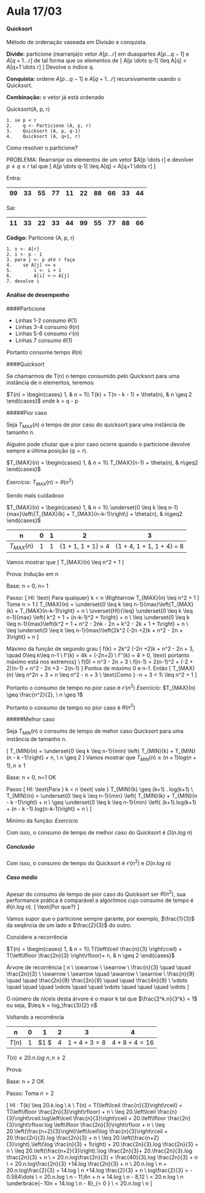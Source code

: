 # Aula 17/03

#### Quicksort

Método de ordenação vaseada em Divisão e conquista.

**Divide:** particione (rearranja)o vetor $A[p \dots r]$ em duaspartes $A[p \dots q-1]$ e $A[q+1 \dots r]$ de tal forma que os elementos de
\[
    A[p \dots q-1] \leq A[q] < A[q+1 \dots r]
\]
Devolve o índice q.

**Conquista:** ordene $A[p \dots q-1]$ e $A[q+1 \dots r]$ recursivamente usando o Quicksort.

**Combinação:** o vetor já está ordenado

Quicksort(A, p, r)

    1. se p < r
    2.    q <- Particione (A, p, r)
    3.    Quicksort (A, p, q-1)
    4.    Quicksort (A, q+1, r)

Como resolver o particione?

PROBLEMA: Rearranjar os elementos de um vetor $A[p \dots r] e devolver $p \leq q \leq r$ tal que
\[
    A[p \dots q-1] \leq A[q] < A[q+1 \dots r]
\]

Entra:

99 | 33| 55 | 77 | 11 | 22 | 88| 66 | 33 | 44 |
--- | --- | --- | --- | --- | --- | --- | --- | --- | ---|

Sai:

11 | 33| 22| 33 | **44** | 99 | 55| 77 | 88 | 66 |
--- | --- | --- | --- | --- | --- | --- | --- | --- | ---|

**Código:** Particione (A, p, r)

    1. x <- A[r]
    2. i <- p - 1
    3. para j <- p até r faça
    4.    se A[j] <= x
    5.        i <- i + 1
    6.        A[i] <-> A[j]
    7. devolve i

#### Análise de desempenho

####Particione

* Linhas 1-2 consumo $\theta(1)$
* Linhas 3-4 consumo $\theta(n)$
* Linhas 5-6 consumo $\mathcal{O}(n)$
* Linhas 7 consumo $\theta(1)$

Portanto consome tempo $\theta(n)$

####Quicksort

Se chamarmos de T(n) o tempo consumido pelo Quicksort para uma instância de n elementos, teremos:

$T(n) = \begin{cases}
            1, & n = 1\\
            T(k) + T(n - k - 1) + \theta(n), & n \geq 2
        \end{cases}$
onde k =  q - p

#####Pior caso

Seja $T_{MAX}(n)$ o tempo de pior caso do quicksort para uma instância de tamanho n.

Alguém pode chutar que o pior caso ocorre quando o particione devolve sempre a última posição $(q=r)$.

$T_{MAX}(n) = \begin{cases}
                1, & n = 1\\
                T_{MAX}(n-1) + \theta(n), & n\geq2
                \end{cases}$

_Exercício:_ $T_{MAX}(n) = \theta (n^2)$

Sendo mais cuidadoso

$T_{MAX}(n) = \begin{cases}
                1, & n = 1\\
                \underset{0 \leq k \leq n-1}{max}\left\{T_{MAX}(k) + T_{MAX}(n-k-1)\right\} + \theta(n), & n\geq2
                \end{cases}$

n | 0 |1 | 2| 3|
--- | ---| ---| ---| --|
| $T_{MAX}(n)$ |1 | 1| {1 + 1, 1 + 1} = 4 | {1 + 4, 1 + 1, 1 + 4} = 8

Vamos mostrar que
\[
    T_{MAX}(n) \leq n^2 + 1
\]

Prova: Indução em n

Base: n = 0, n= 1

Passo:
\[
    HI: \text{ Para qualquer} k < n \Rightarrow T_{MAX}(n) \leq n^2 + 1
\]
Tome $n > 1$
\[
    T_{MAX}(n) = \underset{0 \leq k \leq n-1}{max}\left\{T_{MAX}(k) + T_{MAX}(n-k-1)\right\} + n \\
    \overset{HI}{\leq} \underset{0 \leq k \leq n-1}{max} \left\{ k^2 + 1 + (n-k-1)^2 + 1\right\} + n \\
    \leq \underset{0 \leq k \leq n-1}{max}\left\{k^2 + 1 + n^2 - 2nk - 2n + k^2 - 2k + 1 + 1\right\} + n \\
    \leq \underset{0 \leq k \leq n-1}{max}\left\{2k^2 (-2n +2)k + n^2 - 2n + 3\right\} + n
\]

Máximo da função de segundo grau
\[
    f(k) = 2k^2 (-2n +2)k + n^2 - 2n + 3, \quad 0\leq k\leq n-1 \\
    f'(k) = 4k + (-2n+2) \\
    f''(k) = 4 > 0, \text{ portanto máximo está nos extremos}
    \\
    f(0) = n^3 - 2n + 3 \\
    f(n-1) = 2(n-1)^2 + (-2 + 2)(n-1) + n^2 - 2n +3 - 2(n-1)
\]
Pontos de máximo 0 e n-1. Então
\[
    T_{MAX}(n) \leq n^2n + 3 + n \leq n^2 - n + 3 \\
    \text{Como } -n + 3 < 1\\
    \leq n^2 + 1
\]

Portanto o consumo de tempo no pior caso é $\mathcal{O} (n^2)$
_Exercício:_ $T_{MAX}(n) \geq \frac{n^2}{2}, \ n \geq 1$

Portanto o consumo de tempo no pior caso é $\theta (n^2)$

#####Melhor caso

Seja $T_{MIN}(n)$ o consumo de tempo de mehor caso  Quicksort para uma instância de tamanho n.

\[
    T_{MIN}(n) = \underset{0 \leq k \leq n-1}{min} \left\{ T_{MIN}(k) + T_{MIN}(n - k -1)\right\}  + n, \ n \geq 2
\]
 Vamos mostrar que $T_{MIN}(n) \geq (n+1)log (n+1), n \geq 1$

 Base: n = 0, n=1 OK

 Passo
 \[
 HI: \text{Para } k < n  \text{ vale }  T_{MIN}(k) \geq (k+1) . log(k+1) \\
 T_{MIN}(n) = \underset{0 \leq k \leq n-1}{min} \left\{ T_{MIN}(k) + T_{MIN}(n - k -1)\right\}  + n
  \\
 \geq \underset{0 \leq k \leq n-1}{min} \left\{ (k+1).log(k+1) + (n - k -1).log(n-k-1)\right\}  + n \\
 \]

 Mínimo da função:
 _Exercicio_

 Com isso, o consumo de tempo de melhor caso do Quicksort é $\Omega (n.log \ n)$

##### Conclusão
 Com isso, o consumo de tempo do Quicksort é $\mathcal{O}(n^2)$ e $\Omega (n.log \ n)$

##### Caso médio

Apesar do consumo de tempo de pior caso do Quicksort ser $\theta(n^2)$, sua performance prática é comparável a algoritmos cujo consumo de tempo é $\theta(n.log \ n)$.
\[
    \text{Por que?}
\]

Vamos supor que o particione sempre garante, por exemplo, $\frac{1}{3}$ da seqência de um lado e $\frac{2}{3}$ do outro.

Considere a recorrência

$T(n) = \begin{cases}
        1, & n = 1\\
        T(\left\lceil \frac{n}{3} \right\rceil) + T(\left\lfloor \frac{2n}{3} \right\rfloor)+ n, & n \geq 2
        \end{cases}$

Árvore de recorrência
\[
    n \\
    \swarrow  \ \searrow \\
    \frac{n}{3} \quad  \quad \frac{2n}{3} \\
    \swarrow  \ \searrow \quad \swarrow  \ \searrow \\
    \frac{n}{9} \quad  \quad \frac{2n}{9} \frac{2n}{9} \quad  \quad \frac{4n}{9} \\
    \vdots \quad \quad \quad \vdots \quad \quad \vdots \quad \quad \quad \vdots
\]

O número de níceis desta árvore é o maior k tal que $\frac{2^k.n}{3^k} = 1$ ou seja, $\leq k = log_\frac{3}{2} n$

Voltando a recorrência

n | 0 | 1 | 2 | 3 | 4 |
--- | ---| ---| --| --| -|
$T(n)$ | $1$ | $1 $| $4$ | $1+ 4 + 3 = 8$| $4 +8+4 = 16$

$T(n) \leq 20.n.log \ n, n \geq 2$

Prova:

Base: n = 2 OK

Passo: Toma $n> 2$

\[
    HI : T(k) \leq 20.k.log \ k
    \\
    T(n) = T(\left\lceil \frac{n}{3}\right\rceil) + T(\left\lfloor \frac{2n}{3}\right\rfloor) + n
    \\
    \leq 20.\left\lceil \frac{n}{3}\right\rceil.log\left\lceil \frac{n}{3}\right\rceil + 20.\left\lfloor \frac{2n}{3}\right\rfloor.log \left\lfloor \frac{2n}{3}\right\rfloor + n
    \\
    \leq 20.\left(\frac{n+2}{3}\right)\left\lceil\log \frac{n}{3}\right\rceil + 20.\frac{2n}{3}.log \frac{2n}{3} + n
    \\
    \leq 20.\left(\frac{n+2}{3}\right).\left(\log \frac{n}{3} + 1\right) + 20.\frac{2n}{3}.log \frac{2n}{3} + n
    \\
    \leq 20.\left(\frac{n+2}{3}\right).\log \frac{2n}{3}+ 20.\frac{2n}{3}.log \frac{2n}{3} + n
    \\
    = 20.n.log\frac{2n}{3} + \frac{40}{3}.log \frac{2n}{3} + n \\
    < 20.n.log\frac{2n}{3} +14.log \frac{2n}{3} + n
    \\
    20.n.log \ n + 20.n.log\frac{2}{3} + 14.log \ n +14.log \frac{2}{3} + n
    \\
    log\frac{2}{3} = - 0.584\dots
    \\
    < 20.n.log \ n - 11,6n + n + 14.log \ n - 8,12
    \\
    < 20.n.log \ n \underbrace{- 10n + 14.log \ n - 8}_{< 0 }
    \\
    < 20.n.log \ n
\]
